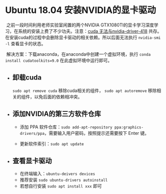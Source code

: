 # Ubuntu 18.04 安装NVIDIA的显卡驱动

​	之前一段时间利用老师实验室闲置的两个NVIDIA GTX1080TI的显卡学习深度学习，在系统的安装上费了不少功夫。注意：<u>cuda 无法与nvidia-driver-418</u>  共存。在安装cuda的过程中会删除显卡驱动的相关依赖。所以后面无法执行 `nvidia-smi -l`  查看显卡的状态。

​	解决方案：下载anaconda，在anaconda中创建一个虚拟环境，执行 `conda install cudatoolkits=9.0`  在此虚拟环境中运行即可。

- ## 卸载cuda

  `sudo apt remove cuda`  移除cuda相关的组件， `sudo apt autoremove`  移除相关的组件，以免后面的依赖相冲突。

- ## 添加NVIDIA的第三方软件仓库 

  - 添加 PPA 软件仓库：`sudo add-apt-repository ppa:graphics-drivers/ppa`，需要输入用户密码，按照提示还需要按下 Enter 键。

  - 更新软件索引：`sudo apt update`



- ## 查看显卡驱动

  - 在终端输入：`ubuntu-deivers devices`
  - 推荐安装 `sudo ubuntu-drivers autoinstall`
  - 若想自行安装 `sudo apt install xxx`  即可

  

  

  

  



  